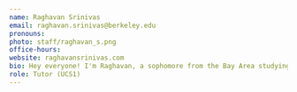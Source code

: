 ```yaml
---
name: Raghavan Srinivas
email: raghavan.srinivas@berkeley.edu
pronouns:
photo: staff/raghavan_s.png
office-hours: 
website: raghavansrinivas.com
bio: Hey everyone! I'm Raghavan, a sophomore from the Bay Area studying Data Science and Computer Science. In my free time I love to hoop and play poker, and I'm super excited to meet you all! 
role: Tutor (UCS1)
---
```

